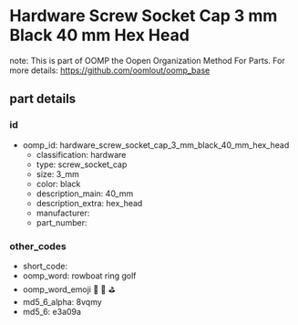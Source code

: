 # Hardware Screw Socket Cap 3 mm Black 40 mm Hex Head  

note: This is part of OOMP the Oopen Organization Method For Parts. For more details: https://github.com/oomlout/oomp_base

##  part details





### id
* oomp_id: hardware_screw_socket_cap_3_mm_black_40_mm_hex_head
  * classification: hardware
  * type: screw_socket_cap
  * size: 3_mm
  * color: black
  * description_main: 40_mm
  * description_extra: hex_head
  * manufacturer: 
  * part_number: 

### other_codes
* short_code: 
* oomp_word: rowboat ring golf
* oomp_word_emoji :rowboat: :ring: :golf:
* md5_6_alpha: 8vqmy
* md5_6: e3a09a